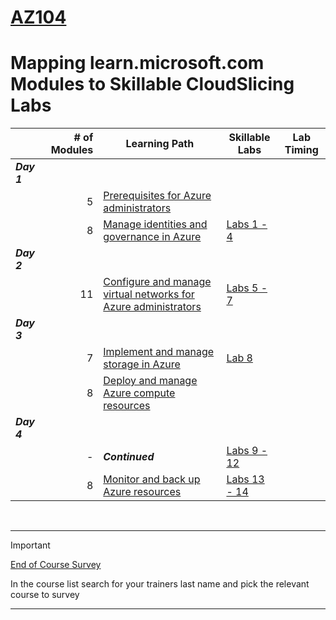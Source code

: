 # [AZ104](https://learn.microsoft.com/en-gb/training/courses/az-104t00?WT.mc_id=ilt_partner_webpage_wwl&ocid=509519#study-guide)
# Mapping learn.microsoft.com Modules to Skillable CloudSlicing Labs



||# of Modules|Learning Path| Skillable Labs| Lab Timing |
|---|---:|---|---|---|
|***Day 1***|
||5|[Prerequisites for Azure administrators](https://learn.microsoft.com/en-gb/training/paths/az-104-administrator-prerequisites/) | ||
||8|[Manage identities and governance in Azure](https://learn.microsoft.com/en-gb/training/paths/az-104-manage-identities-governance/) | [Labs 1 - 4](https://lumify.learnondemand.net/)||
|***Day 2***|
||11|[Configure and manage virtual networks for Azure administrators](https://learn.microsoft.com/en-gb/training/paths/az-104-manage-virtual-networks/) | [Labs 5 - 7](https://lumify.learnondemand.net/)||
|***Day 3***|
||7|[Implement and manage storage in Azure](https://learn.microsoft.com/en-gb/training/paths/az-104-manage-storage/) | [Lab 8](https://lumify.learnondemand.net/)||
||8|[Deploy and manage Azure compute resources](https://learn.microsoft.com/en-gb/training/paths/az-104-manage-compute-resources/) | ||
|***Day 4***|
||-|***Continued***| [Labs 9 - 12](https://lumify.learnondemand.net/)||
||8|[Monitor and back up Azure resources](https://learn.microsoft.com/en-gb/training/paths/az-104-monitor-backup-resources/) | [Labs 13 - 14](https://lumify.learnondemand.net/)||
<br>

---
> [!IMPORTANT]
> [End of Course Survey](https://www.metricsthatmatter.com/dim319)
> 
> In the course list search for your trainers last name and pick the relevant course to survey

---

<br>
